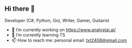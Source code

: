 ## Hi there 👋

Developer (C#, Python, Go), Writer, Gamer, Guitarist

- 🔭 I’m currently working on https://www.analystai.ai/
- 🌱 I’m currently learning TS
- 📫 How to reach me: personal email: txt2408@gmail.com

